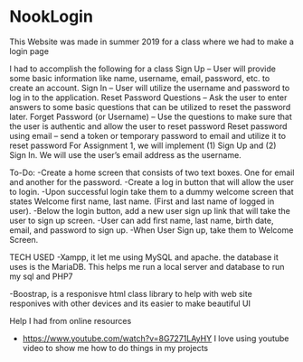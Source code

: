 # NookLogin
This Website was made in summer 2019 for a class where we had to make a login page

I had to accomplish the following for a class
Sign Up – User will provide some basic information like name, username, email, password, etc. to create an account.
Sign In – User will utilize the username and password to log in to the application.
Reset Password Questions – Ask the user to enter answers to some basic questions that can be utilized to reset the password later.
Forget Password (or Username) – Use the questions to make sure that the user is authentic and allow the user to reset password
Reset password using email – send a token or temporary password to email and utilize it to reset password
For Assignment 1, we will implement (1) Sign Up and (2) Sign In. We will use the user’s email address as the username.

To-Do:
-Create a home screen that consists of two text boxes. One for email and another for the password. 
-Create a log in button that will allow the user to login. 
-Upon successful login take them to a dummy welcome screen that states Welcome first name, last name. 
(First and last name of logged in user).
-Below the login button, add a new user sign up link that will take the user to sign up screen.
-User can add first name, last name, birth date, email, and password to sign up.
-When User Sign up, take them to Welcome Screen.


TECH USED
-Xampp, it let me using MySQL and apache. the database it uses is the MariaDB.
This helps me run a local server and database to run my sql and PHP7

-Boostrap, is a responisve html class library to help with web site responives with other devices and 
its easier to make beautiful UI



Help I had from online resources 
- https://www.youtube.com/watch?v=8G7271LAyHY
I love using youtube video to show me how to do things in my projects	
